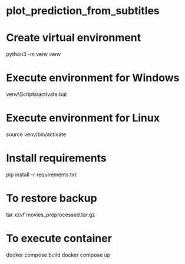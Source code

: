 # plot_prediction_from_subtitles

# Create virtual environment
python3 -m venv venv

# Execute environment for Windows
venv\Scripts\activate.bat

# Execute environment for Linux
source venv/bin/activate

# Install requirements
pip install -r requirements.txt

# To restore backup
tar xzvf movies_preprocessed.tar.gz

# To execute container
docker compose build
docker compose up
